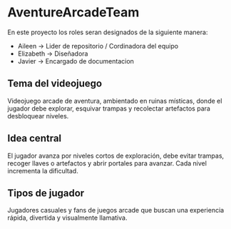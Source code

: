 # AventureArcadeTeam
En este proyecto los roles seran designados de la siguiente manera:
<ul>
    <li>Aileen -> Lider de repositorio / Cordinadora del equipo</li>
    <li>Elizabeth -> Diseñadora</li>
    <li>Javier -> Encargado de documentacion </li>
</ul>

<h2>Tema del videojuego</h2>
Videojuego arcade de aventura, ambientado en ruinas místicas, donde el jugador debe explorar, esquivar trampas y recolectar artefactos para desbloquear niveles.

<h2>Idea central</h2>
El jugador avanza por niveles cortos de exploración, debe evitar trampas, recoger llaves o artefactos y abrir portales para avanzar. Cada nivel incrementa la dificultad.

<h2>Tipos de jugador</h2>
Jugadores casuales y fans de juegos arcade que buscan una experiencia rápida, divertida y visualmente llamativa.